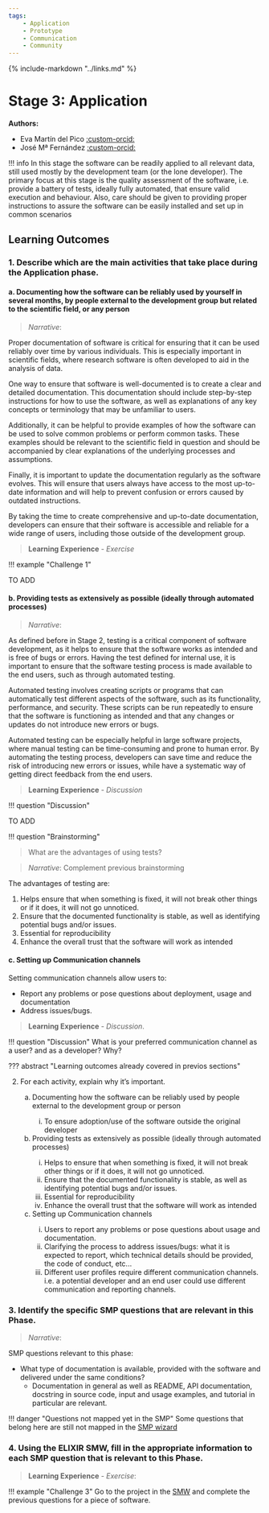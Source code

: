 ```yaml
---
tags:
    - Application
    - Prototype
    - Communication
    - Community
---
```


{% include-markdown "../links.md" %}

# Stage 3: Application 

**Authors:**

- Eva Martín del Pico [:custom-orcid:](https://orcid.org/0000-0001-8324-2897)
- José Mª Fernández [:custom-orcid:](https://orcid.org/0000-0002-4806-5140)


!!! info 
  In this stage the software can be readily applied to all relevant data, still used mostly by the development team (or the lone developer). The primary focus at this stage is the quality assessment of the software, i.e. provide a battery of tests, ideally fully automated, that ensure valid execution and behaviour. Also, care should be given to providing proper instructions to assure the software can be easily installed and set up in common scenarios
 
## Learning Outcomes

### 1. Describe which are the main activities that take place during the Application phase. 

#### a. Documenting how the software can be reliably used by yourself in several months, by people external to the development group but related to the scientific field, or any person 

> *Narrative*: 

Proper documentation of software is critical for ensuring that it can be used reliably over time by various individuals. This is especially important in scientific fields, where research software is often developed to aid in the analysis of data.

One way to ensure that software is well-documented is to create a clear and detailed documentation. This documentation should include step-by-step instructions for how to use the software, as well as explanations of any key concepts or terminology that may be unfamiliar to users.

Additionally, it can be helpful to provide examples of how the software can be used to solve common problems or perform common tasks. These examples should be relevant to the scientific field in question and should be accompanied by clear explanations of the underlying processes and assumptions.

Finally, it is important to update the documentation regularly as the software evolves. This will ensure that users always have access to the most up-to-date information and will help to prevent confusion or errors caused by outdated instructions.

By taking the time to create comprehensive and up-to-date documentation, developers can ensure that their software is accessible and reliable for a wide range of users, including those outside of the development group.


> **Learning Experience** - *Exercise* 

!!! example "Challenge 1"

TO ADD

#### b. Providing tests as extensively as possible (ideally through automated processes)

> *Narrative*: 

As defined before in Stage 2, testing is a critical component of software development, as it helps to ensure that the software works as intended and is free of bugs or errors. Having the test defined for internal use, it is important to ensure that the software testing process is made available to the end users, such as through automated testing.

Automated testing involves creating scripts or programs that can automatically test different aspects of the software, such as its functionality, performance, and security. These scripts can be run repeatedly to ensure that the software is functioning as intended and that any changes or updates do not introduce new errors or bugs.

Automated testing can be especially helpful in large software projects, where manual testing can be time-consuming and prone to human error. By automating the testing process, developers can save time and reduce the risk of introducing new errors or issues, while have a systematic way of getting direct feedback from the end users.


>**Learning Experience** - *Discussion* 

!!! question "Discussion"

TO ADD

!!! question "Brainstorming"
> What are the advantages of using tests?

> *Narrative*: 
> Complement previous brainstorming 

The advantages of testing are: 

  1. Helps ensure that when something is fixed, it will not break other things or if it does, it will not go unnoticed. 
  2. Ensure that the documented functionality is stable, as well as identifying potential bugs and/or issues.
  3. Essential for reproducibility
  4. Enhance the overall trust that the software will work as intended


#### c. Setting up Communication channels  

Setting communication channels allow users to: 

- Report any problems or pose questions about deployment, usage and documentation 
- Address issues/bugs.


> **Learning Experience** - *Discussion*. 

!!! question "Discussion"
  What is your preferred communication channel as a user? and as a developer? Why? 


??? abstract "Learning outcomes already covered in previos sections"

2. For each activity, explain why it’s important. 

   <ol type="a">
    <li>Documenting how the software can be reliably used by people external to the development group or person</li>
    <ol type="i">
        <li>To ensure adoption/use of the software outside the original developer</li>
    </ol>
    <li>Providing tests as extensively as possible (ideally through automated processes) </li>
    <ol type="i">
        <li>Helps to ensure that when something is fixed, it will not break other things or if it does, it will not go unnoticed.</li>
        <li>Ensure that the documented functionality is stable, as well as identifying potential bugs and/or issues.</li>
        <li>Essential for reproducibility</li>
        <li>Enhance the overall trust that the software will work as intended </li>
    </ol>
    <li>Setting up Communication channels</li>
    <ol type="i">
        <li>Users to report any problems or pose questions about usage and documentation.</li>
        <li>Clarifying the process to address issues/bugs: what it is expected to report, which technical details should be provided, the code of conduct, etc...</li>
        <li>Different user profiles require different communication channels. i.e. a potential developer and an end user could use different communication and reporting channels.</li>
    </ol>
  </ol>
  

### 3. Identify the specific SMP questions that are relevant in this Phase. 


> *Narrative*: 
> 
SMP questions relevant to this phase: 

- What type of documentation is available, provided with the software and delivered under the same conditions? 
  - Documentation in general as well as README, API documentation, docstring in source code, input and usage examples, and tutorial in particular are relevant. 

!!! danger "Questions not mapped yet in the SMP"
  Some questions that belong here are still not mapped in the [SMP wizard](https://smw.ds-wizard.org/km-editor/editor/f311aeda-cff2-4155-b2f8-1208876d39ec/question-tags)

### 4. Using the ELIXIR SMW, fill in the appropriate information to each SMP question that is relevant to this Phase. 

> **Learning Experience** - *Exercise*: 

!!! example "Challenge 3"
  Go to the project in the [SMW](https://smw.ds-wizard.org/) and complete the previous questions for a piece of software.

